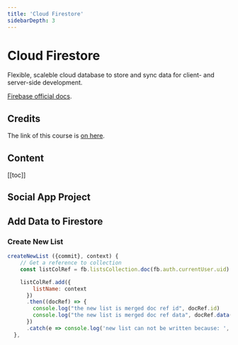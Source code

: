 ```yaml
---
title: 'Cloud Firestore'
sidebarDepth: 3
---
```


# Cloud Firestore

Flexible, scaleble cloud database to store and sync data for client- and server-side development.

[Firebase official docs](https://firebase.google.com/docs/firestore/quickstart?authuser=0).

## Credits

The link of this course is [on here](https://firebase.google.com).

## Content

[[toc]]

## Social App Project

## Add Data to Firestore

### Create New List

```javascript
createNewList ({commit}, context) {
    // Get a reference to collection
    const listColRef = fb.listsCollection.doc(fb.auth.currentUser.uid).collection(kebabifiedlistName)

    listColRef.add({
        listName: context
      })
      .then((docRef) => {
        console.log("the new list is merged doc ref id", docRef.id)
        console.log("the new list is merged doc ref data", docRef.data())
      })
      .catch(e => console.log('new list can not be written because: ', e))
  },
```

